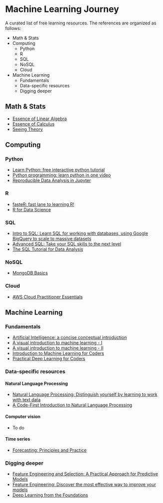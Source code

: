 # Machine Learning Journey

A curated list of free learning resources. The references are organized as follows:
- Math & Stats
- Computing
  - Python
  - R
  - SQL
  - NoSQL
  - Cloud
- Machine Learning
  - Fundamentals
  - Data-specific resources
  - Digging deeper

## Math & Stats

- [Essence of Linear Algebra](https://www.youtube.com/watch?v=fNk_zzaMoSs&list=PLZHQObOWTQDPD3MizzM2xVFitgF8hE_ab)
- [Essence of Calculus](https://www.youtube.com/watch?v=WUvTyaaNkzM&list=PLZHQObOWTQDMsr9K-rj53DwVRMYO3t5Yr)
- [Seeing Theory](https://seeing-theory.brown.edu/)

## Computing

### Python

- [Learn Python: free interactive python tutorial](https://www.learnpython.org/)
- [Python programming: learn python in one video](https://www.youtube.com/watch?v=N4mEzFDjqtA)
- [Reproducible Data Analysis in Jupyter](http://jakevdp.github.io/blog/2017/03/03/reproducible-data-analysis-in-jupyter/)

### R

- [fasteR: fast lane to learning R!](https://github.com/matloff/fasteR)
- [R for Data Science](https://r4ds.had.co.nz/)

### SQL

- [Intro to SQL: Learn SQL for working with databases, using Google BigQuery to scale to massive datasets](https://www.kaggle.com/learn/intro-to-sql)
- [Advanced SQL: Take your SQL skills to the next level](https://www.kaggle.com/learn/advanced-sql)
- [The SQL Tutorial for Data Analysis](https://mode.com/sql-tutorial/introduction-to-sql/)

### NoSQL

- [MongoDB Basics](https://university.mongodb.com/courses/M001/about)

### Cloud

- [AWS Cloud Practitioner Essentials](https://www.aws.training/Details/Curriculum?id=27076&scr=path-cp)

## Machine Learning

### Fundamentals

- [Artificial Intelligence: a concise conceptual introduction](https://towardsdatascience.com/artificial-intelligence-d1e45efc99b4) 
- [A visual introduction to machine learning - I](http://www.r2d3.us/visual-intro-to-machine-learning-part-1/) 
- [A visual introduction to machine learning - II](http://www.r2d3.us/visual-intro-to-machine-learning-part-2/) 
- [Introduction to Machine Learning for Coders](http://course18.fast.ai/ml)
- [Practical Deep Learning for Coders](https://course.fast.ai/)

### Data-specific resources

#### Natural Language Processing

- [Natural Language Processing: Distinguish yourself by learning to work with text data](https://www.kaggle.com/learn/natural-language-processing)
- [A Code-First Introduction to Natural Language Processing](https://www.fast.ai/2019/07/08/fastai-nlp/)

#### Computer vision

- To do 

#### Time series

- [Forecasting: Principles and Practice](https://otexts.com/fpp2/)

### Digging deeper

- [Feature Engineering and Selection: A Practical Approach for Predictive Models](https://bookdown.org/max/FES/)
- [Feature Engineering: Discover the most effective way to improve your models](https://www.kaggle.com/learn/feature-engineering)
- [Deep Learning from the Foundations](https://course.fast.ai/part2)

